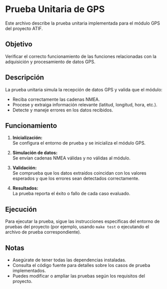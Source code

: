 # Prueba Unitaria de GPS

Este archivo describe la prueba unitaria implementada para el módulo GPS del proyecto ATIF.

## Objetivo

Verificar el correcto funcionamiento de las funciones relacionadas con la adquisición y procesamiento de datos GPS.

## Descripción

La prueba unitaria simula la recepción de datos GPS y valida que el módulo:

- Reciba correctamente las cadenas NMEA.
- Procese y extraiga información relevante (latitud, longitud, hora, etc.).
- Detecte y maneje errores en los datos recibidos.

## Funcionamiento

1. **Inicialización:**  
    Se configura el entorno de prueba y se inicializa el módulo GPS.

2. **Simulación de datos:**  
    Se envían cadenas NMEA válidas y no válidas al módulo.

3. **Validación:**  
    Se comprueba que los datos extraídos coincidan con los valores esperados y que los errores sean detectados correctamente.

4. **Resultados:**  
    La prueba reporta el éxito o fallo de cada caso evaluado.

## Ejecución

Para ejecutar la prueba, sigue las instrucciones específicas del entorno de pruebas del proyecto (por ejemplo, usando `make test` o ejecutando el archivo de prueba correspondiente).

## Notas

- Asegúrate de tener todas las dependencias instaladas.
- Consulta el código fuente para detalles sobre los casos de prueba implementados.
- Puedes modificar o ampliar las pruebas según los requisitos del proyecto.
